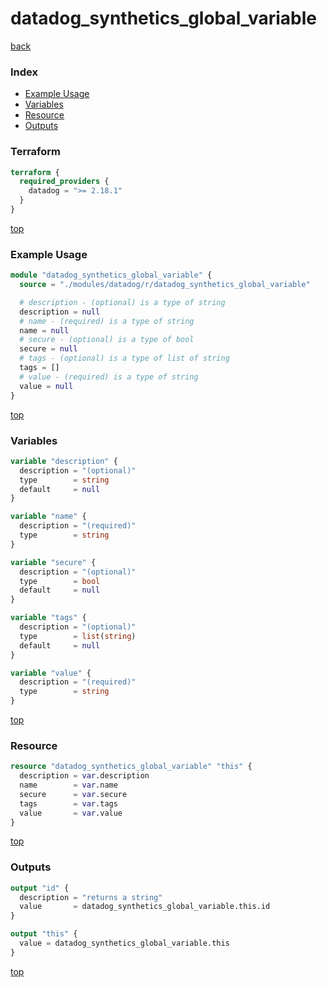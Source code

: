 # datadog_synthetics_global_variable

[back](../datadog.md)

### Index

- [Example Usage](#example-usage)
- [Variables](#variables)
- [Resource](#resource)
- [Outputs](#outputs)

### Terraform

```terraform
terraform {
  required_providers {
    datadog = ">= 2.18.1"
  }
}
```

[top](#index)

### Example Usage

```terraform
module "datadog_synthetics_global_variable" {
  source = "./modules/datadog/r/datadog_synthetics_global_variable"

  # description - (optional) is a type of string
  description = null
  # name - (required) is a type of string
  name = null
  # secure - (optional) is a type of bool
  secure = null
  # tags - (optional) is a type of list of string
  tags = []
  # value - (required) is a type of string
  value = null
}
```

[top](#index)

### Variables

```terraform
variable "description" {
  description = "(optional)"
  type        = string
  default     = null
}

variable "name" {
  description = "(required)"
  type        = string
}

variable "secure" {
  description = "(optional)"
  type        = bool
  default     = null
}

variable "tags" {
  description = "(optional)"
  type        = list(string)
  default     = null
}

variable "value" {
  description = "(required)"
  type        = string
}
```

[top](#index)

### Resource

```terraform
resource "datadog_synthetics_global_variable" "this" {
  description = var.description
  name        = var.name
  secure      = var.secure
  tags        = var.tags
  value       = var.value
}
```

[top](#index)

### Outputs

```terraform
output "id" {
  description = "returns a string"
  value       = datadog_synthetics_global_variable.this.id
}

output "this" {
  value = datadog_synthetics_global_variable.this
}
```

[top](#index)